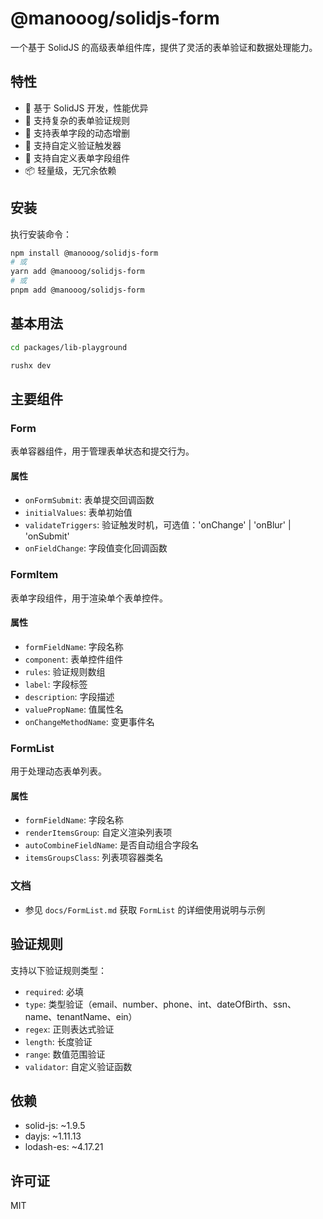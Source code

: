 # @manooog/solidjs-form

一个基于 SolidJS 的高级表单组件库，提供了灵活的表单验证和数据处理能力。

## 特性

- 🚀 基于 SolidJS 开发，性能优异
- 📝 支持复杂的表单验证规则
- 🔄 支持表单字段的动态增删
- 🎯 支持自定义验证触发器
- 🎨 支持自定义表单字段组件
- 📦 轻量级，无冗余依赖

## 安装

执行安装命令：

```bash
npm install @manooog/solidjs-form
# 或
yarn add @manooog/solidjs-form
# 或
pnpm add @manooog/solidjs-form
```

## 基本用法

```bash
cd packages/lib-playground

rushx dev
```

## 主要组件

### Form

表单容器组件，用于管理表单状态和提交行为。

#### 属性

- `onFormSubmit`: 表单提交回调函数
- `initialValues`: 表单初始值
- `validateTriggers`: 验证触发时机，可选值：'onChange' | 'onBlur' | 'onSubmit'
- `onFieldChange`: 字段值变化回调函数

### FormItem

表单字段组件，用于渲染单个表单控件。

#### 属性

- `formFieldName`: 字段名称
- `component`: 表单控件组件
- `rules`: 验证规则数组
- `label`: 字段标签
- `description`: 字段描述
- `valuePropName`: 值属性名
- `onChangeMethodName`: 变更事件名

### FormList

用于处理动态表单列表。

#### 属性

- `formFieldName`: 字段名称
- `renderItemsGroup`: 自定义渲染列表项
- `autoCombineFieldName`: 是否自动组合字段名
- `itemsGroupsClass`: 列表项容器类名

### 文档

- 参见 `docs/FormList.md` 获取 `FormList` 的详细使用说明与示例

## 验证规则

支持以下验证规则类型：

- `required`: 必填
- `type`: 类型验证（email、number、phone、int、dateOfBirth、ssn、name、tenantName、ein）
- `regex`: 正则表达式验证
- `length`: 长度验证
- `range`: 数值范围验证
- `validator`: 自定义验证函数

## 依赖

- solid-js: ~1.9.5
- dayjs: ~1.11.13
- lodash-es: ~4.17.21

## 许可证

MIT
